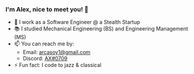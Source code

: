 ### I'm Alex, nice to meet you! 👋

- 💼 I work as a Software Engineer @ a Stealth Startup
- 📚 I studied Mechanical Engineering (BS) and Engineering Management (MS)
- 📫 You can reach me by:
  - Email: arcasoy1@gmail.com
  - Discord: [AX#0709](https://discord.com/users/166055639322329088)
- ⚡ Fun fact: I code to jazz & classical

<!--
**arcasoy/arcasoy** is a ✨ _special_ ✨ repository because its `README.md` (this file) appears on your GitHub profile.

Here are some ideas to get you started:

- 🔭 I’m currently working on ...
- 🌱 I’m currently learning ...
- 👯 I’m looking to collaborate on ...
- 🤔 I’m looking for help with ...
- 💬 Ask me about ...
- 📫 How to reach me: ...
- 😄 Pronouns: ...
- ⚡ Fun fact: ...
- 🔍 I'm looking for/to: ...
- 🐾 I graduated from Northeastern University in December of 2021
-->
